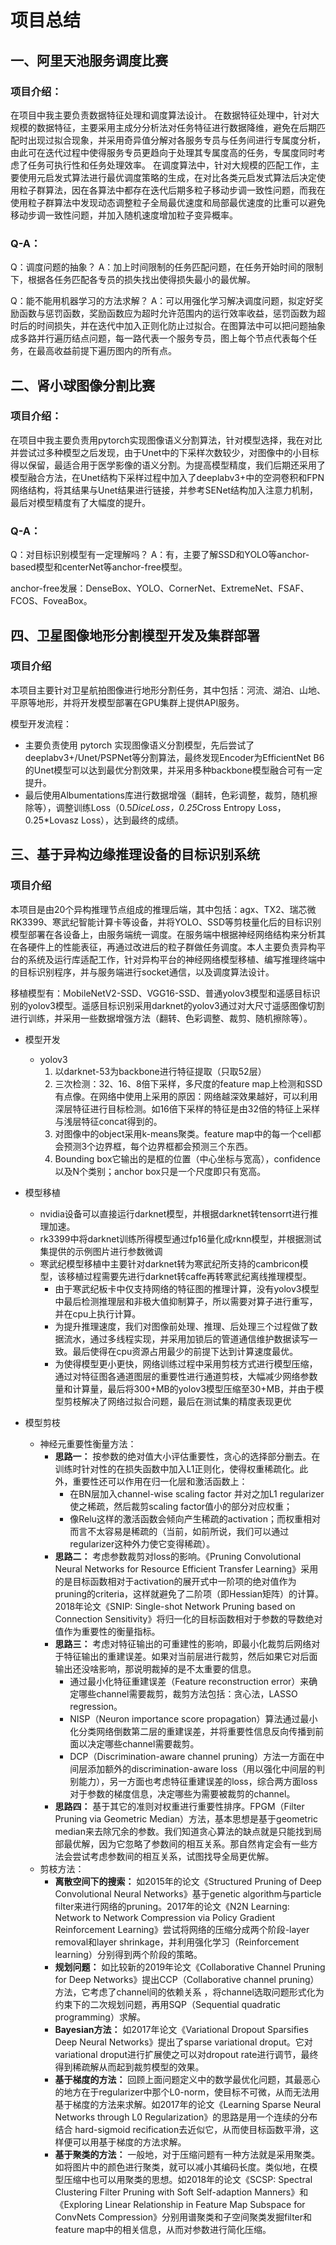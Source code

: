 # 项目总结
## 一、阿里天池服务调度比赛
### 项目介绍：
在项目中我主要负责数据特征处理和调度算法设计。
在数据特征处理中，针对大规模的数据特征，主要采用主成分分析法对任务特征进行数据降维，避免在后期匹配时出现过拟合现象，并采用奇异值分解对各服务专员与任务间进行专属度分析，由此可在迭代过程中使得服务专员更趋向于处理其专属度高的任务，专属度同时考虑了任务可执行性和任务处理效率。
在调度算法中，针对大规模的匹配工作，主要使用元启发式算法进行最优调度策略的生成，在对比各类元启发式算法后决定使用粒子群算法，因在各算法中都存在迭代后期多粒子移动步调一致性问题，而我在使用粒子群算法中发现动态调整粒子全局最优速度和局部最优速度的比重可以避免移动步调一致性问题，并加入随机速度增加粒子变异概率。
### Q-A：
Q：调度问题的抽象？
A：加上时间限制的任务匹配问题，在任务开始时间的限制下，根据各任务匹配各专员的损失找出使得损失最小的最优解。

Q：能不能用机器学习的方法求解？
A：可以用强化学习解决调度问题，拟定好奖励函数与惩罚函数，奖励函数应为超时允许范围内的运行效率收益，惩罚函数为超时后的时间损失，并在迭代中加入正则化防止过拟合。在图算法中可以把问题抽象成多路并行遍历结点问题，每一路代表一个服务专员，图上每个节点代表每个任务，在最高收益前提下遍历图内的所有点。

## 二、肾小球图像分割比赛
### 项目介绍：
在项目中我主要负责用pytorch实现图像语义分割算法，针对模型选择，我在对比并尝试过多种模型之后发现，由于Unet中的下采样次数较少，对图像中的小目标得以保留，最适合用于医学影像的语义分割。为提高模型精度，我们后期还采用了模型融合方法，在Unet结构下采样过程中加入了deeplabv3+中的空洞卷积和FPN网络结构，将其结果与Unet结果进行链接，并参考SENet结构加入注意力机制，最后对模型精度有了大幅度的提升。
### Q-A：
Q：对目标识别模型有一定理解吗？
A：有，主要了解SSD和YOLO等anchor-based模型和centerNet等anchor-free模型。

anchor-free发展：DenseBox、YOLO、CornerNet、ExtremeNet、FSAF、FCOS、FoveaBox。

## 四、卫星图像地形分割模型开发及集群部署
### 项目介绍
本项目主要针对卫星航拍图像进行地形分割任务，其中包括：河流、湖泊、山地、平原等地形，并将开发模型部署在GPU集群上提供API服务。

模型开发流程：
- 主要负责使用 pytorch 实现图像语义分割模型，先后尝试了deeplabv3+/Unet/PSPNet等分割算法，最终发现Encoder为EfficientNet B6的Unet模型可以达到最优分割效果，并采用多种backbone模型融合可有一定提升。
- 最后使用Albumentations库进行数据增强（翻转，色彩调整，裁剪，随机擦除等），调整训练Loss（0.5*DiceLoss，0.25*Cross Entropy Loss，0.25*Lovasz Loss），达到最终的成绩。 

## 三、基于异构边缘推理设备的目标识别系统
### 项目介绍
本项目是由20个异构推理节点组成的推理后端，其中包括：agx、TX2、瑞芯微RK3399、寒武纪智能计算卡等设备，并将YOLO、SSD等剪枝量化后的目标识别模型部署在各设备上，由服务端统一调度。在服务端中根据神经网络结构来分析其在各硬件上的性能表征，再通过改进后的粒子群做任务调度。本人主要负责异构平台的系统及运行库适配工作，针对异构平台的神经网络模型移植、编写推理终端中的目标识别程序，并与服务端进行socket通信，以及调度算法设计。

移植模型有：MobileNetV2-SSD、VGG16-SSD、普通yolov3模型和遥感目标识别的yolov3模型。遥感目标识别采用darknet的yolov3通过对大尺寸遥感图像切割进行训练，并采用一些数据增强方法（翻转、色彩调整、裁剪、随机擦除等）。

- 模型开发
  - yolov3
    1. 以darknet-53为backbone进行特征提取（只取52层）
    2. 三次检测：32、16、8倍下采样，多尺度的feature map上检测和SSD有点像。在网络中使用上采用的原因：网络越深效果越好，可以利用深层特征进行目标检测。如16倍下采样的特征是由32倍的特征上采样与浅层特征concat得到的。
    3. 对图像中的object采用k-means聚类。feature map中的每一个cell都会预测3个边界框，每个边界框都会预测三个东西。
    4. Bounding box它输出的是框的位置（中心坐标与宽高），confidence以及N个类别；anchor box只是一个尺度即只有宽高。

- 模型移植
  - nvidia设备可以直接运行darknet模型，并根据darknet转tensorrt进行推理加速。
  - rk3399中将darknet训练所得模型通过fp16量化成rknn模型，并根据测试集提供的示例图片进行参数微调
  - 寒武纪模型移植中主要针对darknet转为寒武纪所支持的cambricon模型，该移植过程需要先进行darknet转caffe再转寒武纪离线推理模型。
    - 由于寒武纪板卡中仅支持网络的特征图的推理计算，没有yolov3模型中最后检测推理层和非极大值抑制算子，所以需要对算子进行重写，并在cpu上执行计算。
    - 为提升推理速度，我们对图像前处理、推理、后处理三个过程做了数据流水，通过多线程实现，并采用加锁后的管道通信维护数据读写一致。最后使得在cpu资源占用最少的前提下达到计算速度最优。
    - 为使得模型更小更快，网络训练过程中采用剪枝方式进行模型压缩，通过对特征图各通道图层的重要性进行通道剪枝，大幅减少网络参数量和计算量，最后将300+MB的yolov3模型压缩至30+MB，并由于模型剪枝解决了网络过拟合问题，最后在测试集的精度表现更优

- 模型剪枝
  - 神经元重要性衡量方法：
    - **思路一：** 按参数的绝对值大小评估重要性，贪心的选择部分删去。在训练时针对性的在损失函数中加入L1正则化，使得权重稀疏化。此外，重要性还可以作用在归一化层和激活函数上：
      - 在BN层加入channel-wise scaling factor 并对之加L1 regularizer使之稀疏，然后裁剪scaling factor值小的部分对应权重；
      - 像Relu这样的激活函数会倾向产生稀疏的activation；而权重相对而言不太容易是稀疏的（当前，如前所说，我们可以通过regularizer这种外力使它变得稀疏）。
    - **思路二：** 考虑参数裁剪对loss的影响。《Pruning Convolutional Neural Networks for Resource Efficient Transfer Learning》采用的是目标函数相对于activation的展开式中一阶项的绝对值作为pruning的criteria，这样就避免了二阶项（即Hessian矩阵）的计算。2018年论文《SNIP: Single-shot Network Pruning based on Connection Sensitivity》将归一化的目标函数相对于参数的导数绝对值作为重要性的衡量指标。
    - **思路三：** 考虑对特征输出的可重建性的影响，即最小化裁剪后网络对于特征输出的重建误差。如果对当前层进行裁剪，然后如果它对后面输出还没啥影响，那说明裁掉的是不太重要的信息。
      - 通过最小化特征重建误差（Feature reconstruction error）来确定哪些channel需要裁剪，裁剪方法包括：贪心法，LASSO regression。
      - NISP（Neuron importance score propagation）算法通过最小化分类网络倒数第二层的重建误差，并将重要性信息反向传播到前面以决定哪些channel需要裁剪。
      - DCP（Discrimination-aware channel pruning）方法一方面在中间层添加额外的discrimination-aware loss（用以强化中间层的判别能力），另一方面也考虑特征重建误差的loss，综合两方面loss对于参数的梯度信息，决定哪些为需要被裁剪的channel。
    - **思路四：** 基于其它的准则对权重进行重要性排序。FPGM（Filter Pruning via Geometric Median）方法，基本思想是基于geometric median来去除冗余的参数。我们知道贪心算法的缺点就是只能找到局部最优解，因为它忽略了参数间的相互关系。那自然肯定会有一些方法会尝试考虑参数间的相互关系，试图找导全局更优解。
  - 剪枝方法：
    - **离散空间下的搜索：** 如2015年的论文《Structured Pruning of Deep Convolutional Neural Networks》基于genetic algorithm与particle filter来进行网络的pruning。2017年的论文《N2N Learning: Network to Network Compression via Policy Gradient Reinforcement Learning》尝试将网络的压缩分成两个阶段-layer removal和layer shrinkage，并利用强化学习（Reinforcement learning）分别得到两个阶段的策略。
    - **规划问题：** 如比较新的2019年论文《Collaborative Channel Pruning for Deep Networks》提出CCP（Collaborative channel pruning）方法，它考虑了channel间的依赖关系 ，将channel选取问题形式化为约束下的二次规划问题，再用SQP（Sequential quadratic programming）求解。
    - **Bayesian方法：** 如2017年论文《Variational Dropout Sparsifies Deep Neural Networks》提出了sparse variational droput。它对variational droput进行扩展使之可以对dropout rate进行调节，最终得到稀疏解从而起到裁剪模型的效果。
    - **基于梯度的方法：** 回顾上面问题定义中的数学最优化问题，其最恶心的地方在于regularizer中那个L0-norm，使目标不可微，从而无法用基于梯度的方法来求解。如2017年的论文《Learning Sparse Neural Networks through L0 Regularization》的思路是用一个连续的分布结合 hard-sigmoid recification去近似它，从而使目标函数平滑，这样便可以用基于梯度的方法求解。
    - **基于聚类的方法：** 一般地，对于压缩问题有一种方法就是采用聚类。如将图片中的颜色进行聚类，就可以减小其编码长度。类似地，在模型压缩中也可以用聚类的思想。如2018年的论文《SCSP: Spectral Clustering Filter Pruning with Soft Self-adaption Manners》和《Exploring Linear Relationship in Feature Map Subspace for ConvNets Compression》分别用谱聚类和子空间聚类发掘filter和feature map中的相关信息，从而对参数进行简化压缩。
